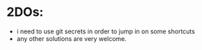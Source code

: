 # 2DOs: 
* i need to use git secrets in order to jump in on some shortcuts 
* any other solutions are very welcome. 




